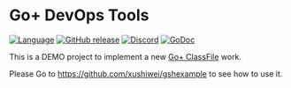 Go+ DevOps Tools
======

[![Language](https://img.shields.io/badge/language-Go+-blue.svg)](https://github.com/goplus/gop)
[![GitHub release](https://img.shields.io/github/v/tag/goplus/gop.svg?label=Go%2b+release)](https://github.com/goplus/gop/releases)
[![Discord](https://img.shields.io/badge/Discord-online-success.svg?logo=discord&logoColor=white)](https://discord.gg/mYjWCJDcAr)
[![GoDoc](https://pkg.go.dev/badge/github.com/xushiwei/gsh.svg)](https://pkg.go.dev/github.com/xushiwei/gsh)

This is a DEMO project to implement a new [Go+ ClassFile](https://github.com/goplus/gop/blob/main/doc/dsl-vs-sdf.md) work.

Please Go to https://github.com/xushiwei/gshexample to see how to use it.
